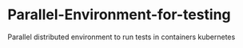 # Parallel-Environment-for-testing
Parallel distributed environment to run tests in containers kubernetes
